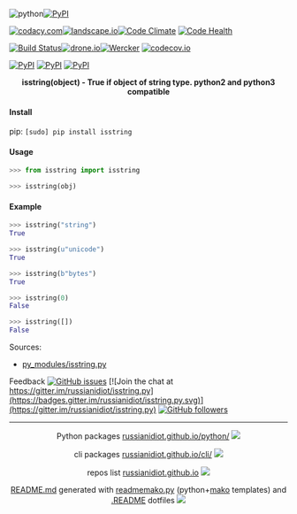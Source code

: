 ![python](https://img.shields.io/badge/language-python-blue.svg)[![PyPI](https://img.shields.io/pypi/pyversions/isstring.svg)](https://pypi.python.org/pypi/isstring)

[![codacy.com](https://img.shields.io/codacy/df7b8ed5d8fd4c13a25c1ad59cb6f5af.svg)](https://www.codacy.com/app/russianidiot-github/isstring-py/dashboard)[![landscape.io](https://landscape.io/github/russianidiot/isstring.py/master/landscape.svg?style=flat)](https://landscape.io/github/russianidiot/isstring.py/master)[![Code Climate](https://img.shields.io/codeclimate/github/russianidiot/isstring.py.svg)](https://codeclimate.com/github/russianidiot/isstring.py)
[![Code Health](https://scrutinizer-ci.com/g/russianidiot/isstring.py/badges/quality-score.png?b=master)](https://scrutinizer-ci.com/g/russianidiot/isstring.py)

[![Build Status](https://travis-ci.org/russianidiot/isstring.py.svg?branch=master)](https://travis-ci.org/russianidiot/isstring.py)[![drone.io](https://drone.io/github.com/russianidiot/isstring.py/status.png)](https://drone.io/github.com/russianidiot/isstring.py)[![Wercker](https://img.shields.io/wercker/ci/russianidiot/isstring.py.svg)](https://app.wercker.com/#applications/None/)
[![codecov.io](https://codecov.io/github/russianidiot/isstring.py/coverage.svg?branch=master)](https://codecov.io/github/russianidiot/isstring.py?branch=master)

[![PyPI](https://img.shields.io/pypi/v/isstring.svg)](https://pypi.python.org/pypi/isstring)
[![PyPI](https://img.shields.io/pypi/dm/isstring.svg)](https://pypi.python.org/pypi/isstring)
[![PyPI](https://img.shields.io/pypi/dd/isstring.svg)](https://pypi.python.org/pypi/isstring)

<p align="center">
	<b>isstring(object) - True if object of string type. python2 and python3 compatible</b>
</p>

#### Install

pip: 
`[sudo] pip install isstring`

#### Usage

```python
>>> from isstring import isstring

>>> isstring(obj)
```

#### Example

```python
>>> isstring("string")
True

>>> isstring(u"unicode")
True

>>> isstring(b"bytes")
True

>>> isstring(0)
False

>>> isstring([])
False
```

Sources:
*	[py_modules/isstring.py](https://github.com/russianidiot/isstring.py/blob/master/py_modules/isstring.py)

Feedback
[![GitHub issues](https://img.shields.io/github/issues/russianidiot/isstring.py.svg)](https://github.com/russianidiot/isstring.py/issues)
[![Join the chat at https://gitter.im/russianidiot/isstring.py](https://badges.gitter.im/russianidiot/isstring.py.svg)](https://gitter.im/russianidiot/isstring.py)
[![GitHub followers](https://img.shields.io/github/followers/russianidiot.svg?style=social&label=Follow)](https://github.com/russianidiot)

* * *

<p align="center">
	Python packages <a href="http://russianidiot.github.io/python/">russianidiot.github.io/python/</a>
	<img src="http://russianidiot.github.io/images/python/16.png" />
</p>
<p align="center">
	cli packages <a href="http://russianidiot.github.io/python/">russianidiot.github.io/cli/</a>
<img src="http://russianidiot.github.io/images/cli/16.png" />
</p>

<p align="center">
	repos list <a href="http://russianidiot.github.io/">russianidiot.github.io</a> <img src="http://russianidiot.github.io/images/star/16.png" />
</p>

<p align="center">
	<a href="https://raw.githubusercontent.com/russianidiot/isstring.py/master/README.md">README.md</a> generated with <a href="https://github.com/russianidiot/readme-mako.py">readmemako.py</a> (python+<a href="http://www.makotemplates.org/">mako</a> templates) and <a href="https://github.com/russianidiot-dotfiles/.README">.README</a> dotfiles 
<img src="http://russianidiot.github.io/images/book/16.png">
</p>
